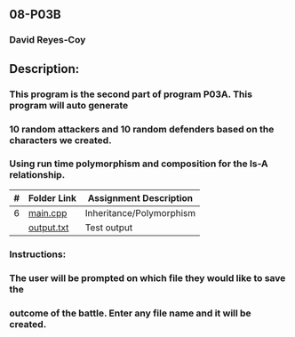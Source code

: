 ## 08-P03B
### David Reyes-Coy

## Description: 
### This program is the second part of program P03A. This program will auto generate
### 10 random attackers and 10 random defenders based on the characters we created.
### Using run time polymorphism and composition for the Is-A relationship.

|   #   | Folder Link                                                                                              | Assignment Description   |
| :---: | -------------------------------------------------------------------------------------------------------- | ------------------------ |
|   6   | [main.cpp](https://github.com/dmreyescoy03/2143-OOP-ReyesCoy/blob/main/Assignments/08-P03B/main.cpp)     | Inheritance/Polymorphism |
|       | [output.txt](https://github.com/dmreyescoy03/2143-OOP-ReyesCoy/blob/main/Assignments/08-P03B/output.txt) | Test output              |

### Instructions:
### The user will be prompted on which file they would like to save the 
### outcome of the battle. Enter any file name and it will be created.